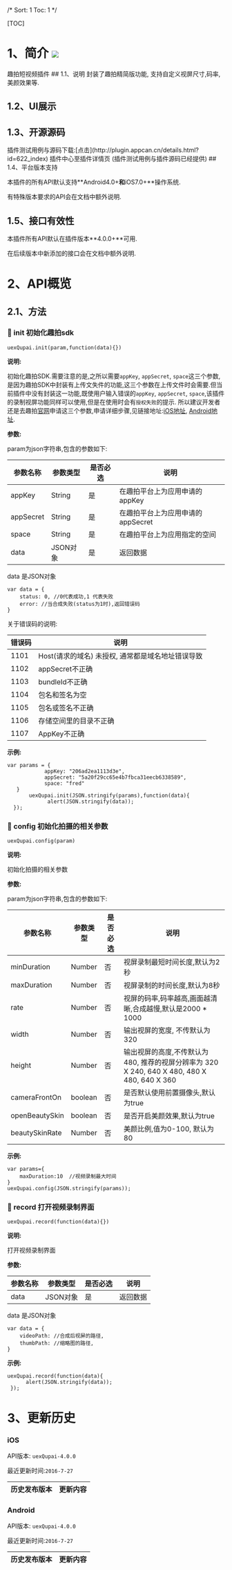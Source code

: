 /*
Sort: 1
Toc: 1
*/

[TOC]
# 1、简介 [![](http://appcan-download.oss-cn-beijing.aliyuncs.com/%E5%85%AC%E6%B5%8B%2Fgf.png)]()<ignore>
趣拍短视频插件
## 1.1、说明<ignore>
封装了趣拍精简版功能, 支持自定义视屏尺寸,码率,美颜效果等.

## 1.2、UI展示<ignore>
 
## 1.3、开源源码<ignore>
插件测试用例与源码下载:[点击](http://plugin.appcan.cn/details.html?id=622_index) 插件中心至插件详情页 (插件测试用例与插件源码已经提供)
## 1.4、平台版本支持<ignore>

本插件的所有API默认支持**Android4.0+**和**iOS7.0+**操作系统.

有特殊版本要求的API会在文档中额外说明.

## 1.5、接口有效性<ignore>

本插件所有API默认在插件版本**4.0.0+**可用.

在后续版本中新添加的接口会在文档中额外说明.
# 2、API概览<ignore>

## 2.1、方法<ignore>

### 🍭 init 初始化趣拍sdk
  
`uexQupai.init(param,function(data){})`

**说明:**

初始化趣拍SDK.需要注意的是,之所以需要`appKey`, `appSecret`, `space`这三个参数,是因为趣拍SDK中封装有上传文失件的功能,这三个参数在上传文件时会需要.但当前插件中没有封装这一功能,既使用户输入错误的`appKey`, `appSecret`, `space`,该插件的录制视屏功能同样可以使用,但是在使用时会有`授权失败`的提示. 所以建议开发者还是去趣拍[官网](http://vcs.qupai.me/)申请这三个参数,申请详细步骤,见链接地址:[iOS地址](http://faq.vcs.qupai.me/123.html), [Android地址](http://faq.vcs.qupai.me/125.html).

**参数:**

param为json字符串,包含的参数如下:

|  参数名称 | 参数类型  | 是否必选  |  说明 |
| ----- | ----- | ----- | ----- |
| appKey | String | 是 |在趣拍平台上为应用申请的appKey|
| appSecret | String | 是 |在趣拍平台上为应用申请的appSecret|
| space | String | 是 |在趣拍平台上为应用指定的空间|
| data | JSON对象 | 是 |返回数据|
data 是JSON对象

```
var data = {
    status: 0, //0代表成功,1 代表失败
    error: //当合成失败(status为1时),返回错误码
}
```

关于错误码的说明:

| 错误码 | 说明 |
| ----- | ----- |
| 1101 | Host(请求的域名) 未授权, 通常都是域名地址错误导致 |
| 1102 | appSecret不正确 |
| 1103 | bundleId不正确 |
| 1104 | 包名和签名为空 |
| 1105 | 包名或签名不正确 |
| 1106 | 存储空间里的目录不正确 |
| 1107 | AppKey不正确 |



**示例:**

```
var params = {
            appKey: "206ad2ea1113d3e",
            appSecret: "5a20f29cc65e4b7fbca31eecb6338589",
            space: "fred"
   }
       uexQupai.init(JSON.stringify(params),function(data){
             alert(JSON.stringify(data));
  });

```

### 🍭 config 初始化拍摄的相关参数
  
`uexQupai.config(param)`

**说明:**

初始化拍摄的相关参数

**参数:**

param为json字符串,包含的参数如下:

|  参数名称 | 参数类型  | 是否必选  |  说明 |
| ----- | ----- | ----- | ----- |
| minDuration | Number | 否 |视屏录制最短时间长度,默认为2秒|
| maxDuration | Number | 否 |视屏录制的时间长度,默认为8秒|
| rate | Number | 否 |视屏的码率,码率越高,画面越清晰,合成越慢,默认是2000 * 1000|
| width | Number | 否 |输出视屏的宽度, 不传默认为320|
| height | Number | 否 |输出视屏的高度,不传默认为480, 推荐的视屏分辨率为 320 X 240, 640 X 480, 480 X 480, 640 X 360|
| cameraFrontOn | boolean | 否 |是否默认使用前置摄像头,默认为true|
| openBeautySkin | boolean | 否 |是否开启美颜效果,默认为true|
| beautySkinRate | Number | 否 |美颜比例,值为0-100, 默认为80|


**示例:**

```
var params={
    maxDuration:10  //视频录制最大时间
}
uexQupai.config(JSON.stringify(params));
```

### 🍭 record 打开视频录制界面
  
`uexQupai.record(function(data){})`

**说明:**

打开视频录制界面


**参数:**

|  参数名称 | 参数类型  | 是否必选  |  说明 |
| ----- | ----- | ----- | ----- |
| data | JSON对象 | 是 |返回数据|

data 是JSON对象

```
var data = {
    videoPath: //合成后视屏的路径, 
    thumbPath: //缩略图的路径,  
}
```

**示例:**

```
uexQupai.record(function(data){
      alert(JSON.stringify(data));
 });
```


# 3、更新历史<ignore>

### iOS<ignore>

API版本: `uexQupai-4.0.0`

最近更新时间:`2016-7-27`

| 历史发布版本 | 更新内容 |
| ----- | ----- |


### Android<ignore>

API版本: `uexQupai-4.0.0`

最近更新时间:`2016-7-27`

| 历史发布版本 | 更新内容 |
| ----- | ----- |
